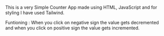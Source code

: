This is a very Simple Counter App made using HTML, JavaScript and for styling I have used Tailwind.

Funtioning :
When you click on negative sign the value gets decremented and when you click on positive sign the value gets incremented.